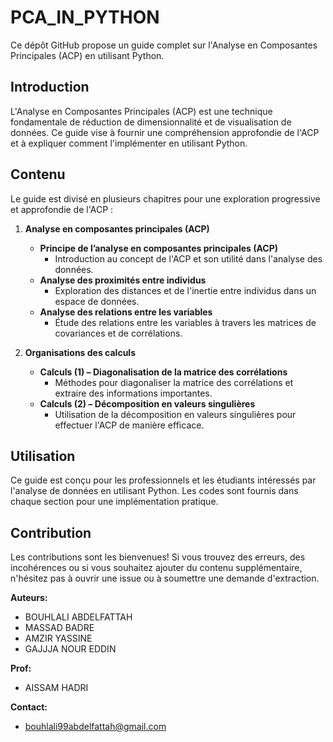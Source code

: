 # PCA_IN_PYTHON

Ce dépôt GitHub propose un guide complet sur l'Analyse en Composantes Principales (ACP) en utilisant Python.

## Introduction

L'Analyse en Composantes Principales (ACP) est une technique fondamentale de réduction de dimensionnalité et de visualisation de données. Ce guide vise à fournir une compréhension approfondie de l'ACP et à expliquer comment l'implémenter en utilisant Python.

## Contenu

Le guide est divisé en plusieurs chapitres pour une exploration progressive et approfondie de l'ACP :

1. **Analyse en composantes principales (ACP)**
   - **Principe de l’analyse en composantes principales (ACP)**
     - Introduction au concept de l'ACP et son utilité dans l'analyse des données.
   - **Analyse des proximités entre individus**
     - Exploration des distances et de l'inertie entre individus dans un espace de données.
   - **Analyse des relations entre les variables**
     - Étude des relations entre les variables à travers les matrices de covariances et de corrélations.

2. **Organisations des calculs**
   - **Calculs (1) – Diagonalisation de la matrice des corrélations**
     - Méthodes pour diagonaliser la matrice des corrélations et extraire des informations importantes.
   - **Calculs (2) – Décomposition en valeurs singulières**
     - Utilisation de la décomposition en valeurs singulières pour effectuer l'ACP de manière efficace.

## Utilisation

Ce guide est conçu pour les professionnels et les étudiants intéressés par l'analyse de données en utilisant Python. Les codes sont fournis dans chaque section pour une implémentation pratique. 

## Contribution

Les contributions sont les bienvenues! Si vous trouvez des erreurs, des incohérences ou si vous souhaitez ajouter du contenu supplémentaire, n'hésitez pas à ouvrir une issue ou à soumettre une demande d'extraction.


**Auteurs:** 
  - BOUHLALI ABDELFATTAH 
  - MASSAD BADRE 
  - AMZIR YASSINE
  - GAJJJA NOUR EDDIN

**Prof:** 
  - AISSAM HADRI 

**Contact:** 
- bouhlali99abdelfattah@gmail.com
